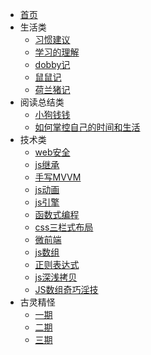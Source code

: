 * [首页](./README.md)
* 生活类
    * [习惯建议](articles/life/l1.md)
    * [学习的理解](articles/life/l2.md)
    * [dobby记](articles/life/l3.md)
    * [鼠鼠记](articles/life/l4.md)
    * [荷兰猪记](articles/life/l5.md)
* 阅读总结类
    * [小狗钱钱](articles/read/r1.md)
    * [如何掌控自己的时间和生活](articles/read/r2.md)
* 技术类
    * [web安全](articles/technical/t1.md)
    * [js继承](articles/technical/t2.md)
    * [手写MVVM](articles/technical/t3.md)
    * [js动画](articles/technical/t4.md)
    * [js引擎](articles/technical/t5.md)
    * [函数式编程](articles/technical/t6.md) 
    * [css三栏式布局](articles/technical/t7.md)
    * [微前端](articles/technical/t8.md)
    * [js数组](articles/technical/t9.md)
    * [正则表达式](articles/technical/t10.md)
    * [js深浅拷贝](articles/technical/t11.md)
    * [JS数组奇巧淫技](articles/technical/t12.md)
* 古灵精怪
    * [一期](articles/fun/f1.md)
    * [二期](articles/fun/f2.md)
    * [三期](articles/fun/f3.md)